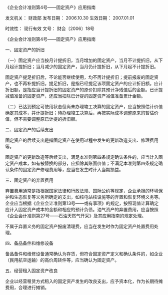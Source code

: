 
	
		
	
《企业会计准则第4号——固定资产》应用指南
	
	
发文机关：	财政部
发布日期：	2006.10.30
生效日期：	2007.01.01
	
时效性：	现行有效
文号：	财会〔2006〕18号
	
	

	
	

	
	

《企业会计准则第4号——固定资产》应用指南

一、固定资产的折旧

（一）固定资产应当按月计提折旧，当月增加的固定资产，当月不计提折旧，从下月起计提折旧；当月减少的固定资产，当月仍计提折旧，从下月起不计提折旧。

固定资产提足折旧后，不论能否继续使用，均不再计提折旧；提前报废的固定资产，也不再补提折旧。提足折旧，是指已经提足该项固定资产的应计折旧额。应计折旧额，是指应当计提折旧的固定资产的原价扣除其预计净残值后的金额。已计提减值准备的固定资产，还应当扣除已计提的固定资产减值准备累计金额。

（二）已达到预定可使用状态但尚未办理竣工决算的固定资产，应当按照估计价值确定其成本，并计提折旧；待办理竣工决算后，再按实际成本调整原来的暂估价值，但不需要调整原已计提的折旧额。

二、固定资产的后续支出

固定资产的后续支出是指固定资产在使用过程中发生的更新改造支出、修理费用等。

固定资产的更新改造等后续支出，满足本准则第四条规定确认条件的，应当计入固定资产成本，如有被替换的部分，应扣除其账面价值；不满足本准则第四条规定确认条件的固定资产修理费用等，应当在发生时计入当期损益。

三、固定资产的弃置费用

弃置费用通常是指根据国家法律和行政法规、国际公约等规定，企业承担的环境保护和生态恢复等义务所确定的支出，如核电站核设施等的弃置和恢复环境义务等。企业应当根据《企业会计准则第13号——或有事项》的规定，按照现值计算确定应计入固定资产成本的金额和相应的预计负债。油气资产的弃置费用，应当按照《企业会计准则第27号——石油天然气开采》及其应用指南的规定处理。

不属于弃置义务的固定资产报废清理费，应当在发生时作为固定资产处置费用处理。

四、备品备件和维修设备

备品备件和维修设备通常确认为存货，但符合固定资产定义和确认条件的，如企业（民用航空运输）的高价周转件等，应当确认为固定资产。

五、经营租入固定资产改良

企业以经营租赁方式租入的固定资产发生的改良支出，应予资本化，作为长期待摊费用，合理进行摊销。
